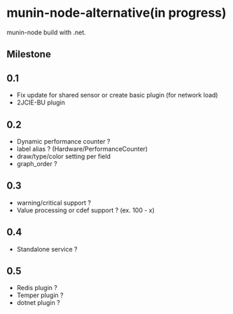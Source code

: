 # munin-node-alternative(in progress)

munin-node build with .net.

## Milestone

## 0.1

* Fix update for shared sensor or create basic plugin (for network load)
* 2JCIE-BU plugin

## 0.2

* Dynamic performance counter ?
* label alias ? (Hardware/PerformanceCounter)
* draw/type/color setting per field
* graph_order ?

## 0.3

* warning/critical support ?
* Value processing or cdef support ? (ex. 100 - x)

## 0.4

* Standalone service ?

## 0.5

* Redis plugin ?
* Temper plugin ?
* dotnet plugin ?
